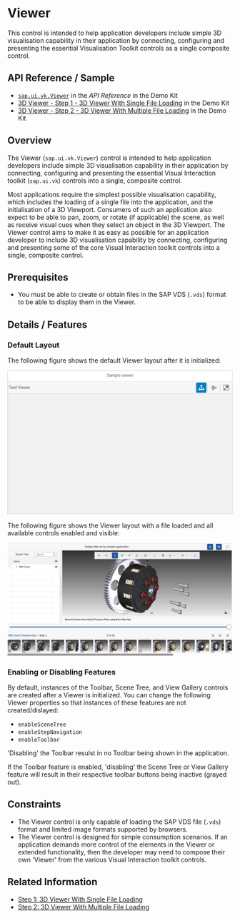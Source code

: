 <!-- loio7f7d55d9f29a43fb8bd782c86998a47d -->

# Viewer

This control is intended to help application developers include simple 3D visualisation capability in their application by connecting, configuring and presenting the essential Visualisation Toolkit controls as a single composite control.



<a name="loio7f7d55d9f29a43fb8bd782c86998a47d__section_ehp_gx1_qz"/>

## API Reference / Sample

-   [`sap.ui.vk.Viewer`](https://ui5.sap.com/#/api/sap.ui.vk.Viewer) in the *API Reference* in the Demo Kit
-   [3D Viewer - Step 1 - 3D Viewer With Single File Loading](https://ui5.sap.com/#/entity/sap.ui.vk.tutorial.VIT/sample/sap.ui.vk.tutorial.VIT.01) in the Demo Kit
-   [3D Viewer - Step 2 - 3D Viewer With Multiple File Loading](https://ui5.sap.com/#/entity/sap.ui.vk.tutorial.VIT/sample/sap.ui.vk.tutorial.VIT.02) in the Demo Kit



## Overview

The Viewer \(`sap.ui.vk.Viewer`\) control is intended to help application developers include simple 3D visualisation capability in their application by connecting, configuring and presenting the essential Visual Interaction toolkit \(`sap.ui.vk`\) controls into a single, composite control.

Most applications require the simplest possible visualisation capability, which includes the loading of a single file into the application, and the initialisation of a 3D Viewport. Consumers of such an application also expect to be able to pan, zoom, or rotate \(if applicable\) the scene, as well as receive visual cues when they select an object in the 3D Viewport. The Viewer control aims to make it as easy as possible for an application developer to include 3D visualisation capability by connecting, configuring and presenting some of the core Visual Interaction toolkit controls into a single, composite control.



## Prerequisites

-   You must be able to create or obtain files in the SAP VDS \(`.vds`\) format to be able to display them in the Viewer.



## Details / Features



### Default Layout

The following figure shows the default Viewer layout after it is initialized:

 ![](images/Viewer_-_No_File_Loaded_14b82c3.png) 

The following figure shows the Viewer layout with a file loaded and all available controls enabled and visible:

![Viewer layout.](images/Image_SAPUI5_Viewer_ef86cfd.png)



### Enabling or Disabling Features

By default, instances of the Toolbar, Scene Tree, and View Gallery controls are created after a Viewer is initialized. You can change the following Viewer properties so that instances of these features are not created/dislayed:

-   `enableSceneTree`
-   `enableStepNavigation`
-   `enableToolbar`

'Disabling' the Toolbar resulst in no Toolbar being shown in the application.

If the Toolbar feature is enabled, 'disabling' the Scene Tree or View Gallery feature will result in their respective toolbar buttons being inactive \(grayed out\).



## Constraints

-   The Viewer control is only capable of loading the SAP VDS file \(`.vds`\) format and limited image formats supported by browsers.
-   The Viewer control is designed for simple consumption scenarios. If an application demands more control of the elements in the Viewer or extended functionality, then the developer may need to compose their own 'Viewer' from the various Visual Interaction toolkit controls.



## Related Information

-   [Step 1: 3D Viewer With Single File Loading](../03_Get-Started/step-1-3d-viewer-with-single-file-loading-0e21912.md)
-   [Step 2: 3D Viewer With Multiple File Loading](../03_Get-Started/step-2-3d-viewer-with-multiple-file-loading-80b0b57.md)

